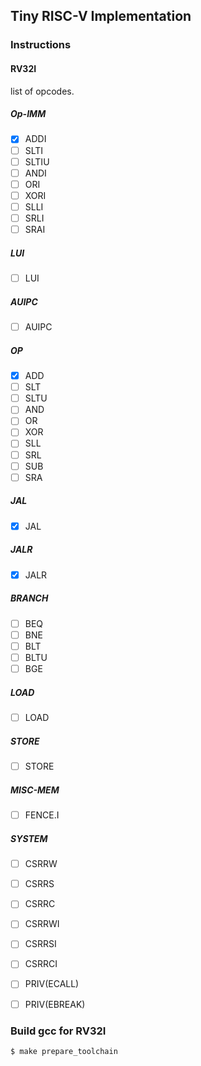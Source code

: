 Tiny RISC-V Implementation
---

### Instructions
#### RV32I
list of opcodes.
##### Op-IMM
- [x] ADDI
- [ ] SLTI
- [ ] SLTIU
- [ ] ANDI
- [ ] ORI
- [ ] XORI
- [ ] SLLI
- [ ] SRLI
- [ ] SRAI

##### LUI
- [ ] LUI

##### AUIPC
- [ ] AUIPC

##### OP
- [x] ADD
- [ ] SLT
- [ ] SLTU
- [ ] AND
- [ ] OR
- [ ] XOR
- [ ] SLL
- [ ] SRL
- [ ] SUB
- [ ] SRA

##### JAL
- [x] JAL

##### JALR
- [x] JALR

##### BRANCH
- [ ] BEQ
- [ ] BNE
- [ ] BLT
- [ ] BLTU
- [ ] BGE

##### LOAD
- [ ] LOAD

##### STORE
- [ ] STORE

##### MISC-MEM
- [ ] FENCE.I

##### SYSTEM
- [ ] CSRRW
- [ ] CSRRS
- [ ] CSRRC
- [ ] CSRRWI
- [ ] CSRRSI
- [ ] CSRRCI
- [ ] PRIV(ECALL)
- [ ] PRIV(EBREAK)




### Build gcc for RV32I
```
$ make prepare_toolchain
```


